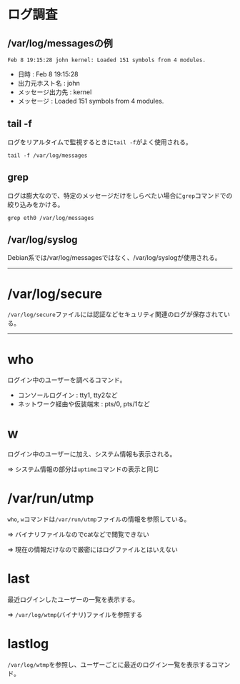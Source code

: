 # ログ調査

## /var/log/messagesの例

```
Feb 8 19:15:28 john kernel: Loaded 151 symbols from 4 modules.
```

- 日時 : Feb 8 19:15:28
- 出力元ホスト名 : john
- メッセージ出力先 : kernel
- メッセージ : Loaded 151 symbols from 4 modules.

## tail -f

ログをリアルタイムで監視するときに`tail -f`がよく使用される。

```
tail -f /var/log/messages
```

## grep

ログは膨大なので、特定のメッセージだけをしらべたい場合に`grep`コマンドでの絞り込みをかける。

```
grep eth0 /var/log/messages
```

## /var/log/syslog

Debian系では/var/log/messagesではなく、/var/log/syslogが使用される。

---

# /var/log/secure

`/var/log/secure`ファイルには認証などセキュリティ関連のログが保存されている。

---

# who

ログイン中のユーザーを調べるコマンド。

- コンソールログイン : tty1, tty2など
- ネットワーク経由や仮装端末 : pts/0, pts/1など

# w

ログイン中のユーザーに加え、システム情報も表示される。

=> システム情報の部分は`uptime`コマンドの表示と同じ

# /var/run/utmp

`who`, `w`コマンドは`/var/run/utmp`ファイルの情報を参照している。

=> バイナリファイルなのでcatなどで閲覧できない

=> 現在の情報だけなので厳密にはログファイルとはいえない

# last

最近ログインしたユーザーの一覧を表示する。

=> `/var/log/wtmp`(バイナリ)ファイルを参照する

# lastlog

`/var/log/wtmp`を参照し、ユーザーごとに最近のログイン一覧を表示するコマンド。

